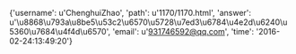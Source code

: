 {'username': u'ChenghuiZhao', 'path': u'1170/1170.html', 'answer': u'\u8868\u793a\u8be5\u53c2\u6570\u5728\u7ed3\u6784\u4e2d\u6240\u5360\u7684\u4f4d\u6570', 'email': u'931746592@qq.com', 'time': '2016-02-24:13:49:20'}